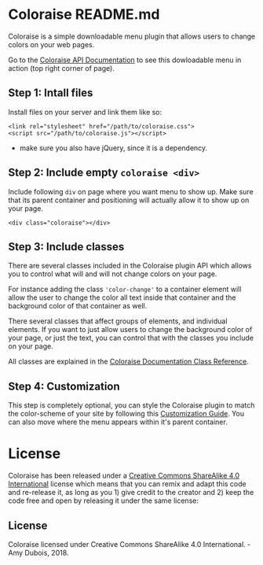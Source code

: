 # Coloraise README.md

Coloraise is a simple downloadable menu plugin that allows users to change colors on your web pages.

Go to the [Coloraise API Documentation](https://aduboisforge.com/coloraise/coloraise.html) to see this dowloadable menu in action (top right corner of page).

## Step 1: Intall files

Install files on your server and link them like so:

```
<link rel="stylesheet" href="/path/to/coloraise.css">
<script src="/path/to/coloraise.js"></script>
```

* make sure you also have jQuery, since it is a dependency.

## Step 2: Include empty `coloraise <div>`

Include following `div` on page where you want menu to show up.  Make sure that its parent container and positioning will actually allow it to show up on your page.

```
<div class="coloraise"></div>
```

## Step 3: Include classes

There are several classes included in the Coloraise plugin API which allows you to control what will and will not change colors on your page.

For instance adding the class `'color-change'` to a container element will allow the user to change the color all text inside that container and the background color of that container as well.

There several classes that affect groups of elements, and individual elements.  If you want to just allow users to change the background color of your page, or just the text, you can control that with the classes you include on your page.

All classes are explained in the [Coloraise Documentation Class Reference](https://aduboisforge.com/coloraise/coloraise.html#section5).

## Step 4: Customization

This step is completely optional, you can style the Coloraise plugin to match the color-scheme of your site by following this [Customization Guide](https://aduboisforge.com/coloraise/coloraise.html#section51). You can also move where the menu appears within it's parent container.

# License

Coloraise has been released under a  [Creative Commons ShareAlike 4.0 International](https://creativecommons.org/licenses/by-sa/4.0/) license which means that you can remix and adapt this code and re-release it, as long as you 1) give credit to the creator and 2) keep the code free and open by releasing it under the same license:


## License

Coloraise licensed under Creative Commons
ShareAlike 4.0 International.
-Amy Dubois, 2018.
